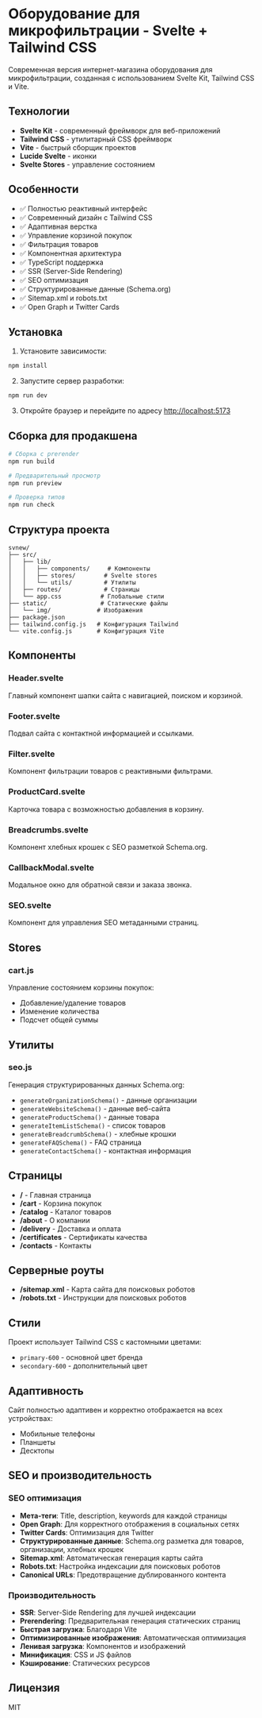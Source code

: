 # Оборудование для микрофильтрации - Svelte + Tailwind CSS

Современная версия интернет-магазина оборудования для микрофильтрации, созданная с использованием Svelte Kit, Tailwind CSS и Vite.

## Технологии

- **Svelte Kit** - современный фреймворк для веб-приложений
- **Tailwind CSS** - утилитарный CSS фреймворк
- **Vite** - быстрый сборщик проектов
- **Lucide Svelte** - иконки
- **Svelte Stores** - управление состоянием

## Особенности

- ✅ Полностью реактивный интерфейс
- ✅ Современный дизайн с Tailwind CSS
- ✅ Адаптивная верстка
- ✅ Управление корзиной покупок
- ✅ Фильтрация товаров
- ✅ Компонентная архитектура
- ✅ TypeScript поддержка
- ✅ SSR (Server-Side Rendering)
- ✅ SEO оптимизация
- ✅ Структурированные данные (Schema.org)
- ✅ Sitemap.xml и robots.txt
- ✅ Open Graph и Twitter Cards

## Установка

1. Установите зависимости:

```bash
npm install
```

2. Запустите сервер разработки:

```bash
npm run dev
```

3. Откройте браузер и перейдите по адресу [http://localhost:5173](http://localhost:5173)

## Сборка для продакшена

```bash
# Сборка с prerender
npm run build

# Предварительный просмотр
npm run preview

# Проверка типов
npm run check
```

## Структура проекта

```
svnew/
├── src/
│   ├── lib/
│   │   ├── components/     # Компоненты
│   │   ├── stores/        # Svelte stores
│   │   └── utils/         # Утилиты
│   ├── routes/            # Страницы
│   └── app.css           # Глобальные стили
├── static/               # Статические файлы
│   └── img/             # Изображения
├── package.json
├── tailwind.config.js   # Конфигурация Tailwind
└── vite.config.js       # Конфигурация Vite
```

## Компоненты

### Header.svelte

Главный компонент шапки сайта с навигацией, поиском и корзиной.

### Footer.svelte

Подвал сайта с контактной информацией и ссылками.

### Filter.svelte

Компонент фильтрации товаров с реактивными фильтрами.

### ProductCard.svelte

Карточка товара с возможностью добавления в корзину.

### Breadcrumbs.svelte

Компонент хлебных крошек с SEO разметкой Schema.org.

### CallbackModal.svelte

Модальное окно для обратной связи и заказа звонка.

### SEO.svelte

Компонент для управления SEO метаданными страниц.

## Stores

### cart.js

Управление состоянием корзины покупок:

- Добавление/удаление товаров
- Изменение количества
- Подсчет общей суммы

## Утилиты

### seo.js

Генерация структурированных данных Schema.org:

- `generateOrganizationSchema()` - данные организации
- `generateWebsiteSchema()` - данные веб-сайта
- `generateProductSchema()` - данные товара
- `generateItemListSchema()` - список товаров
- `generateBreadcrumbSchema()` - хлебные крошки
- `generateFAQSchema()` - FAQ страница
- `generateContactSchema()` - контактная информация

## Страницы

- **/** - Главная страница
- **/cart** - Корзина покупок
- **/catalog** - Каталог товаров
- **/about** - О компании
- **/delivery** - Доставка и оплата
- **/certificates** - Сертификаты качества
- **/contacts** - Контакты

## Серверные роуты

- **/sitemap.xml** - Карта сайта для поисковых роботов
- **/robots.txt** - Инструкции для поисковых роботов

## Стили

Проект использует Tailwind CSS с кастомными цветами:

- `primary-600` - основной цвет бренда
- `secondary-600` - дополнительный цвет

## Адаптивность

Сайт полностью адаптивен и корректно отображается на всех устройствах:

- Мобильные телефоны
- Планшеты
- Десктопы

## SEO и производительность

### SEO оптимизация

- **Мета-теги**: Title, description, keywords для каждой страницы
- **Open Graph**: Для корректного отображения в социальных сетях
- **Twitter Cards**: Оптимизация для Twitter
- **Структурированные данные**: Schema.org разметка для товаров, организации, хлебных крошек
- **Sitemap.xml**: Автоматическая генерация карты сайта
- **Robots.txt**: Настройка индексации для поисковых роботов
- **Canonical URLs**: Предотвращение дублированного контента

### Производительность

- **SSR**: Server-Side Rendering для лучшей индексации
- **Prerendering**: Предварительная генерация статических страниц
- **Быстрая загрузка**: Благодаря Vite
- **Оптимизированные изображения**: Автоматическая оптимизация
- **Ленивая загрузка**: Компонентов и изображений
- **Минификация**: CSS и JS файлов
- **Кэширование**: Статических ресурсов

## Лицензия

MIT
